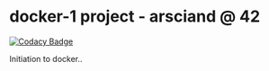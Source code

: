 # docker-1 project - arsciand @ 42

[![Codacy Badge](https://api.codacy.com/project/badge/Grade/335082f4059048a7bf11c2ebcc40e095)](https://app.codacy.com/app/acuD1/docker-1?utm_source=github.com&utm_medium=referral&utm_content=acuD1/docker-1&utm_campaign=Badge_Grade_Dashboard)

Initiation to docker..
